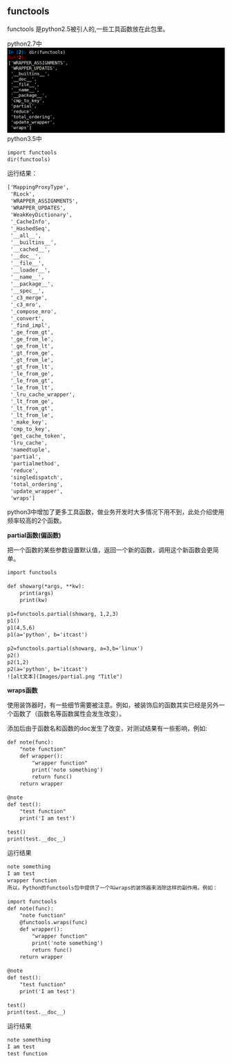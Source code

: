 ## functools

functools 是python2.5被引人的,一些工具函数放在此包里。

python2.7中  
![alt文本](Images/py27.png "Title")  
python3.5中

    import functools
    dir(functools)
运行结果：

    ['MappingProxyType',
     'RLock',
     'WRAPPER_ASSIGNMENTS',
     'WRAPPER_UPDATES',
     'WeakKeyDictionary',
     '_CacheInfo',
     '_HashedSeq',
     '__all__',
     '__builtins__',
     '__cached__',
     '__doc__',
     '__file__',
     '__loader__',
     '__name__',
     '__package__',
     '__spec__',
     '_c3_merge',
     '_c3_mro',
     '_compose_mro',
     '_convert',
     '_find_impl',
     '_ge_from_gt',
     '_ge_from_le',
     '_ge_from_lt',
     '_gt_from_ge',
     '_gt_from_le',
     '_gt_from_lt',
     '_le_from_ge',
     '_le_from_gt',
     '_le_from_lt',
     '_lru_cache_wrapper',
     '_lt_from_ge',
     '_lt_from_gt',
     '_lt_from_le',
     '_make_key',
     'cmp_to_key',
     'get_cache_token',
     'lru_cache',
     'namedtuple',
     'partial',
     'partialmethod',
     'reduce',
     'singledispatch',
     'total_ordering',
     'update_wrapper',
     'wraps']  

python3中增加了更多工具函数，做业务开发时大多情况下用不到，此处介绍使用频率较高的2个函数。

**partial函数(偏函数)**

把一个函数的某些参数设置默认值，返回一个新的函数，调用这个新函数会更简单。

    import functools

    def showarg(*args, **kw):
        print(args)
        print(kw)

    p1=functools.partial(showarg, 1,2,3)
    p1()
    p1(4,5,6)
    p1(a='python', b='itcast')

    p2=functools.partial(showarg, a=3,b='linux')
    p2()
    p2(1,2)
    p2(a='python', b='itcast')  
    ![alt文本](Images/partial.png "Title")

**wraps函数**

使用装饰器时，有一些细节需要被注意。例如，被装饰后的函数其实已经是另外一个函数了（函数名等函数属性会发生改变）。

添加后由于函数名和函数的doc发生了改变，对测试结果有一些影响，例如:

    def note(func):
        "note function"
        def wrapper():
            "wrapper function"
            print('note something')
            return func()
        return wrapper

    @note
    def test():
        "test function"
        print('I am test')

    test()
    print(test.__doc__)
运行结果

    note something
    I am test
    wrapper function
    所以，Python的functools包中提供了一个叫wraps的装饰器来消除这样的副作用。例如：

    import functools
    def note(func):
        "note function"
        @functools.wraps(func)
        def wrapper():
            "wrapper function"
            print('note something')
            return func()
        return wrapper

    @note
    def test():
        "test function"
        print('I am test')

    test()
    print(test.__doc__)
运行结果

    note something
    I am test
    test function  
